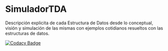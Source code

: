 # SimuladorTDA
Descripción explicita de cada Estructura de Datos desde lo conceptual, visión y simulación de las mismas con ejemplos cotidianos resueltos con las estructuras de datos.

[![Codacy Badge](https://api.codacy.com/project/badge/Grade/e64294fa98314fad8704cdc2ef88e22b)](https://www.codacy.com/app/Reymon99/SimuladorTDA?utm_source=github.com&amp;utm_medium=referral&amp;utm_content=Reymon99/SimuladorTDA&amp;utm_campaign=Badge_Grade)